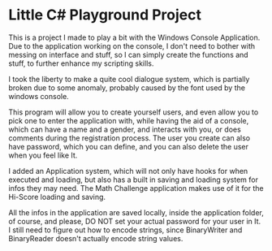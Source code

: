 # Little C# Playground Project
This is a project I made to play a bit with the Windows Console Application.
Due to the application working on the console, I don't need to bother with messing on interface and stuff, so I can simply 
create the functions and stuff, to further enhance my scripting skills.

I took the liberty to make a quite cool dialogue system, which is partially broken due to some anomaly, probably caused by the font used by the windows console.

This program will allow you to create yourself users, and even allow you to pick one to enter the application with, while having the aid of a console, which can 
have a name and a gender, and interacts with you, or does comments during the registration process. The user you create can also have password, which you can define, 
and you can also delete the user when you feel like It.

I added an Application system, which will not only have hooks for when executed and loading, but also has a built in saving and loading system for infos they may need.
The Math Challenge application makes use of it for the Hi-Score loading and saving.

All the infos in the application are saved locally, inside the application folder, of course, and please, DO NOT set your actual password for your user in It.
I still need to figure out how to encode strings, since BinaryWriter and BinaryReader doesn't actually encode string values.
